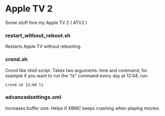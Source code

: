Apple TV 2
==========

Some stuff fore my Apple TV 2 ( ATV2 )

### restart_without_reboot.sh
Restarts Apple TV without rebooting.

### crond.sh
Crond like shell script. Takes two arguments: time and command, for example if you want to run the "ls" command every day at 12:04, run:

```crond.sh 12:04 ls```

### advancedsettings.xml
Increases buffer size. Helps if XBMC keeps crashing when playing movies. 
